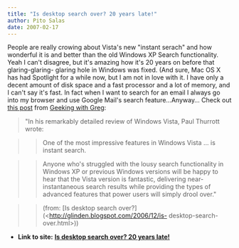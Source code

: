 ```yaml
---
title: "Is desktop search over? 20 years late!"
author: Pito Salas
date: 2007-02-17
---
```


People are really crowing about Vista's new "instant serach" and how wonderful
it is and better than the old Windows XP Search functionality. Yeah I can't
disagree, but it's amazing how it's 20 years on before that glaring-glaring-
glaring hole in Windows was fixed. (And sure, Mac OS X has had Spotlight for a
while now, but I am not in love with it. I have only a decent amount of disk
space and a fast processor and a lot of memory, and I can't say it's fast. In
fact when I want to search for an email I always go into my browser and use
Google Mail's search feature…Anyway… Check out [this
post](<http://glinden.blogspot.com/2006/12/is-desktop-search-over.html>) from
[Geeking with Greg](<http://glinden.blogspot.com/index.html>):

> "In his remarkably detailed review of Windows Vista, Paul Thurrott wrote:
>

>> One of the most impressive features in Windows Vista … is instant search.

>>

>> Anyone who's struggled with the lousy search functionality in Windows XP or
previous Windows versions will be happy to hear that the Vista version is
fantastic, delivering near-instantaneous search results while providing the
types of advanced features that power users will simply drool over."

>>

>> (from: [Is desktop search over?](<http://glinden.blogspot.com/2006/12/is-
desktop-search-over.html>))


* **Link to site:** **[Is desktop search over? 20 years late!](None)**
